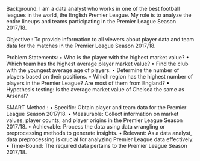 Background: 
I am a data analyst who works in one of the best football leagues in the world, the English Premier League. My role is to analyze the entire lineups and teams participating in the Premier League Season 2017/18.

Objective :
To provide information to all viewers about player data and team data for the matches in the Premier League Season 2017/18.

Problem Statements:
•	Who is the player with the highest market value? 
•	Which team has the highest average player market value? 
•	Find the club with the youngest average age of players. 
•	Determine the number of players based on their positions. 
•	Which region has the highest number of players in the Premier League? Are most of them from England? 
•	Hypothesis testing: Is the average market value of Chelsea the same as Arsenal?

SMART Method :
•	Specific: Obtain player and team data for the Premier League Season 2017/18.
•	Measurable: Collect information on market values, player counts, and player origins in the Premier League Season 2017/18. 
•	Achievable: Process the data using data wrangling or preprocessing methods to generate insights. 
•	Relevant: As a data analyst, data preprocessing is crucial for analyzing Premier League data effectively. 
•	Time-Bound: The required data pertains to the Premier League Season 2017/18.
